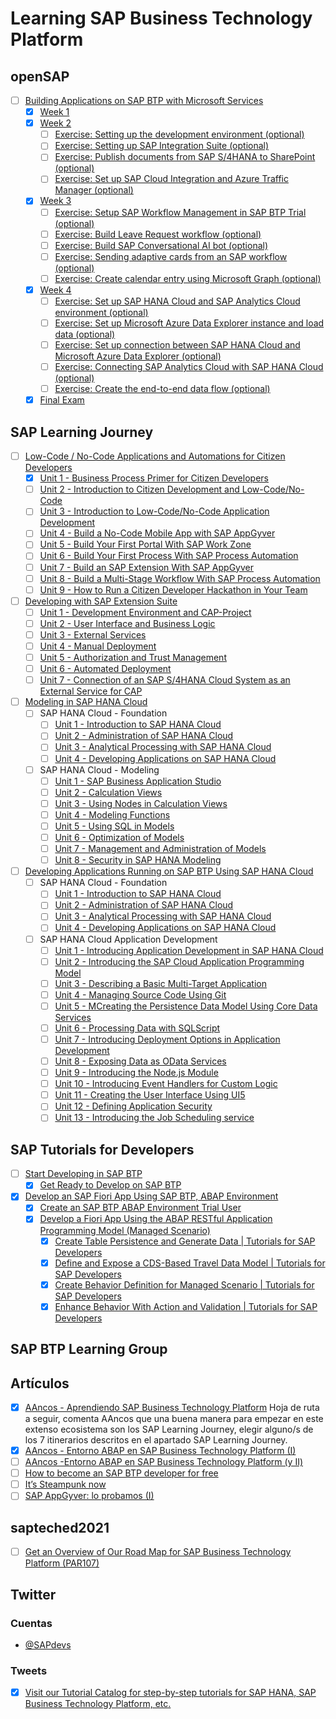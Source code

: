 # Learning SAP Business Technology Platform

## openSAP
- [ ] [Building Applications on SAP BTP with Microsoft Services](https://open.sap.com/courses/btpma1)
  - [X] [Week 1](https://open.sap.com/courses/btpma1/items/4UGktquz2GaKaEQ6SuQG6y)
  - [X] [Week 2](https://open.sap.com/courses/btpma1/items/7rnV7GkcaYmWDLXaD55i9t) 
    - [ ] [Exercise: Setting up the development environment (optional)](https://github.com/SAP-samples/btp-azure-opensap/tree/main/Week2/Unit1)
    - [ ] [Exercise: Setting up SAP Integration Suite (optional)](https://github.com/SAP-samples/btp-azure-opensap/tree/main/Week2/Unit2)
    - [ ] [Exercise: Publish documents from SAP S/4HANA to SharePoint (optional)](https://github.com/SAP-samples/btp-azure-opensap/tree/main/Week2/Unit3)
    - [ ] [Exercise: Set up SAP Cloud Integration and Azure Traffic Manager (optional)](https://github.com/SAP-samples/btp-azure-opensap/tree/main/Week2/Unit4)
  - [X] [Week 3](https://open.sap.com/courses/btpma1/items/46WnRff8wP2A7364jxkQ0P)
    - [ ] [Exercise: Setup SAP Workflow Management in SAP BTP Trial (optional)](https://github.com/SAP-samples/btp-azure-opensap/tree/main/Week3/Unit1)
    - [ ] [Exercise: Build Leave Request workflow (optional)](https://github.com/SAP-samples/btp-azure-opensap/tree/main/Week3/Unit2)
    - [ ] [Exercise: Build SAP Conversational AI bot (optional)](https://github.com/SAP-samples/btp-azure-opensap/tree/main/Week3/Unit3)
    - [ ] [Exercise: Sending adaptive cards from an SAP workflow (optional)](https://github.com/SAP-samples/btp-azure-opensap/tree/main/Week3/Unit4)
    - [ ] [Exercise: Create calendar entry using Microsoft Graph (optional)](https://github.com/SAP-samples/btp-azure-opensap/tree/main/Week3/Unit5)
  - [X] [Week 4](https://open.sap.com/courses/btpma1/items/7EsxTXNJRcrOH3Dkp08Gqv)
    - [ ] [Exercise: Set up SAP HANA Cloud and SAP Analytics Cloud environment (optional)](https://github.com/SAP-samples/btp-azure-opensap/tree/main/Week4/Unit1)
    - [ ] [Exercise: Set up Microsoft Azure Data Explorer instance and load data (optional)](https://github.com/SAP-samples/btp-azure-opensap/tree/main/Week4/Unit2)
    - [ ] [Exercise: Set up connection between SAP HANA Cloud and Microsoft Azure Data Explorer (optional)](https://github.com/SAP-samples/btp-azure-opensap/tree/main/Week4/Unit3)
    - [ ] [Exercise: Connecting SAP Analytics Cloud with SAP HANA Cloud (optional)](https://github.com/SAP-samples/btp-azure-opensap/tree/main/Week4/Unit4) 
    - [ ] [Exercise: Create the end-to-end data flow (optional)](https://github.com/SAP-samples/btp-azure-opensap/tree/main/Week4/Unit5)
  - [X] [Final Exam](https://open.sap.com/courses/btpma1/items/6UPle6J9pzDQM0pSU9Xz8h)

## SAP Learning Journey
- [ ] [Low-Code / No-Code Applications and Automations for Citizen Developers](https://learning.sap.com/learning-journey/low-code-no-code-applications-and-automations-for-citizen-developers)
  - [X] [Unit 1 - Business Process Primer for Citizen Developers](https://learning.sap.com/learning-journey/low-code-no-code-applications-and-automations-for-citizen-developers/getting-started-with-business-processes)
  - [ ] [Unit 2 - Introduction to Citizen Development and Low-Code/No-Code](https://learning.sap.com/learning-journey/low-code-no-code-applications-and-automations-for-citizen-developers/getting-started-with-citizen-development)
  - [ ] [Unit 3 - Introduction to Low-Code/No-Code Application Development](https://learning.sap.com/learning-journey/low-code-no-code-applications-and-automations-for-citizen-developers/getting-started-with-low-code-no-code-application-development)
  - [ ] [Unit 4 - Build a No-Code Mobile App with SAP AppGyver](https://learning.sap.com/learning-journey/low-code-no-code-applications-and-automations-for-citizen-developers/getting-started-with-no-code-in-appgyver)
  - [ ] [Unit 5 - Build Your First Portal With SAP Work Zone](https://learning.sap.com/learning-journey/low-code-no-code-applications-and-automations-for-citizen-developers/building-a-first-portal-with-sap-work-zone)
  - [ ] [Unit 6 - Build Your First Process With SAP Process Automation](https://learning.sap.com/learning-journey/low-code-no-code-applications-and-automations-for-citizen-developers/building-your-first-process-with-sap-process-automation)
  - [ ] [Unit 7 - Build an SAP Extension With SAP AppGyver](https://learning.sap.com/learning-journey/low-code-no-code-applications-and-automations-for-citizen-developers/building-an-sap-extension-with-sap-appgyver)
  - [ ] [Unit 8 - Build a Multi-Stage Workflow With SAP Process Automation](https://learning.sap.com/learning-journey/low-code-no-code-applications-and-automations-for-citizen-developers/building-a-multi-stage-workflow-with-sap-process-automation)
  - [ ] [Unit 9 - How to Run a Citizen Developer Hackathon in Your Team](https://learning.sap.com/learning-journey/low-code-no-code-applications-and-automations-for-citizen-developers/running-a-citizen-developer-hackathon-in-your-team)

- [ ] [Developing with SAP Extension Suite](https://learning.sap.com/learning-journey/developing-with-sap-extension-suite)
  - [ ] [Unit 1 - Development Environment and CAP-Project](https://learning.sap.com/learning-journey/developing-with-sap-extension-suite/get-started)
  - [ ] [Unit 2 - User Interface and Business Logic](https://learning.sap.com/learning-journey/developing-with-sap-extension-suite/generate-the-user-interface)
  - [ ] [Unit 3 - External Services](https://learning.sap.com/learning-journey/developing-with-sap-extension-suite/add-an-external-service)
  - [ ] [Unit 4 - Manual Deployment](https://learning.sap.com/learning-journey/developing-with-sap-extension-suite/deploy-manually)
  - [ ] [Unit 5 - Authorization and Trust Management](https://learning.sap.com/learning-journey/developing-with-sap-extension-suite/define-cds-restrictions-and-roles)
  - [ ] [Unit 6 - Automated Deployment](https://learning.sap.com/learning-journey/developing-with-sap-extension-suite/create-and-connect-a-github-repository)
  - [ ] [Unit 7 - Connection of an SAP S/4HANA Cloud System as an External Service for CAP](https://learning.sap.com/learning-journey/developing-with-sap-extension-suite/-connect-an-sap-s-4hana-cloud-system-as-an-external-service-for-cap)

- [ ] [Modeling in SAP HANA Cloud](https://learning.sap.com/learning-journey/modeling-in-sap-hana-cloud)
  - [ ] SAP HANA Cloud - Foundation
    - [ ] [Unit 1 - Introduction to SAP HANA Cloud](https://learning.sap.com/learning-journey/modeling-in-sap-hana-cloud/opportunities-for-innovation-in-the-digital-world)
    - [ ] [Unit 2 - Administration of SAP HANA Cloud](https://learning.sap.com/learning-journey/modeling-in-sap-hana-cloud/basic-concepts-and-terminology-of-btp-and-sap-hana-cloud)
    - [ ] [Unit 3 - Analytical Processing with SAP HANA Cloud](https://learning.sap.com/learning-journey/modeling-in-sap-hana-cloud/developing-data-models-with-sap-hana-cloud)
    - [ ] [Unit 4 - Developing Applications on SAP HANA Cloud](https://learning.sap.com/learning-journey/modeling-in-sap-hana-cloud/basic-development-concepts)
  - [ ] SAP HANA Cloud - Modeling
    - [ ] [Unit 1 - SAP Business Application Studio](https://learning.sap.com/learning-journey/modeling-in-sap-hana-cloud/getting-started-with-sap-business-application-studio)
    - [ ] [Unit 2 - Calculation Views](https://learning.sap.com/learning-journey/modeling-in-sap-hana-cloud/introducing-calculation-views)
    - [ ] [Unit 3 - Using Nodes in Calculation Views](https://learning.sap.com/learning-journey/modeling-in-sap-hana-cloud/using-projection-nodes)
    - [ ] [Unit 4 - Modeling Functions](https://learning.sap.com/learning-journey/modeling-in-sap-hana-cloud/generating-restricted-and-calculated-columns)
    - [ ] [Unit 5 - Using SQL in Models](https://learning.sap.com/learning-journey/modeling-in-sap-hana-cloud/introducing-sap-hana-sql)
    - [ ] [Unit 6 - Optimization of Models](https://learning.sap.com/learning-journey/modeling-in-sap-hana-cloud/implement-good-modeling-practices)
    - [ ] [Unit 7 - Management and Administration of Models](https://learning.sap.com/learning-journey/modeling-in-sap-hana-cloud/working-with-modeling-content-in-a-project)
    - [ ] [Unit 8 - Security in SAP HANA Modeling](https://learning.sap.com/learning-journey/modeling-in-sap-hana-cloud/introducing-roles-and-privileges)

- [ ] [Developing Applications Running on SAP BTP Using SAP HANA Cloud](https://learning.sap.com/learning-journey/developing-applications-running-on-sap-btp-using-sap-hana-cloud)
  - [ ] SAP HANA Cloud - Foundation
    - [ ] [Unit 1 - Introduction to SAP HANA Cloud](https://learning.sap.com/learning-journey/developing-applications-running-on-sap-btp-using-sap-hana-cloud/opportunities-for-innovation-in-the-digital-world)
    - [ ] [Unit 2 - Administration of SAP HANA Cloud](https://learning.sap.com/learning-journey/developing-applications-running-on-sap-btp-using-sap-hana-cloud/basic-concepts-and-terminology-of-btp-and-sap-hana-cloud)
    - [ ] [Unit 3 - Analytical Processing with SAP HANA Cloud](https://learning.sap.com/learning-journey/developing-applications-running-on-sap-btp-using-sap-hana-cloud/developing-data-models-with-sap-hana-cloud)
    - [ ] [Unit 4 - Developing Applications on SAP HANA Cloud](https://learning.sap.com/learning-journey/developing-applications-running-on-sap-btp-using-sap-hana-cloud/basic-development-concepts)
  - [ ] SAP HANA Cloud Application Development
    - [ ] [Unit 1 - Introducing Application Development in SAP HANA Cloud](https://learning.sap.com/learning-journey/developing-applications-running-on-sap-btp-using-sap-hana-cloud/introducing-the-use-case-for-application-development-for-sap-hana-cloud)
    - [ ] [Unit 2 - Introducing the SAP Cloud Application Programming Model](https://learning.sap.com/learning-journey/developing-applications-running-on-sap-btp-using-sap-hana-cloud/using-the-sap-cloud-application-programming-model)
    - [ ] [Unit 3 - Describing a Basic Multi-Target Application](https://learning.sap.com/learning-journey/developing-applications-running-on-sap-btp-using-sap-hana-cloud/introducing-the-multi-target-application)
    - [ ] [Unit 4 - Managing Source Code Using Git](https://learning.sap.com/learning-journey/developing-applications-running-on-sap-btp-using-sap-hana-cloud/working-with-git-in-sap-business-application-studio)
    - [ ] [Unit 5 - MCreating the Persistence Data Model Using Core Data Services](https://learning.sap.com/learning-journey/developing-applications-running-on-sap-btp-using-sap-hana-cloud)
    - [ ] [Unit 6 - Processing Data with SQLScript](https://learning.sap.com/learning-journey/developing-applications-running-on-sap-btp-using-sap-hana-cloud/introducing-sqlscript)
    - [ ] [Unit 7 - Introducing Deployment Options in Application Development](https://learning.sap.com/learning-journey/developing-applications-running-on-sap-btp-using-sap-hana-cloud/introducing-deployment-options-of-persistence-models)
    - [ ] [Unit 8 - Exposing Data as OData Services](https://learning.sap.com/learning-journey/developing-applications-running-on-sap-btp-using-sap-hana-cloud/introducing-odata-services)
    - [ ] [Unit 9 - Introducing the Node.js Module](https://learning.sap.com/learning-journey/developing-applications-running-on-sap-btp-using-sap-hana-cloud/introducing-the-node-js-module)
    - [ ] [Unit 10 - Introducing Event Handlers for Custom Logic](https://learning.sap.com/learning-journey/developing-applications-running-on-sap-btp-using-sap-hana-cloud/introducing-event-handlers-for-custom-logic)
    - [ ] [Unit 11 - Creating the User Interface Using UI5](https://learning.sap.com/learning-journey/developing-applications-running-on-sap-btp-using-sap-hana-cloud/introducing-ui5)
    - [ ] [Unit 12 - Defining Application Security](https://learning.sap.com/learning-journey/developing-applications-running-on-sap-btp-using-sap-hana-cloud/introducing-application-security)
    - [ ] [Unit 13 - Introducing the Job Scheduling service](https://learning.sap.com/learning-journey/developing-applications-running-on-sap-btp-using-sap-hana-cloud/using-the-job-scheduling-service)

## SAP Tutorials for Developers

- [ ] [Start Developing in SAP BTP](https://developers.sap.com/mission.scp-1-start-developing.html)
  - [X] [Get Ready to Develop on SAP BTP](https://developers.sap.com/group.scp-1-get-ready.html)
- [X] [Develop an SAP Fiori App Using SAP BTP, ABAP Environment](https://developers.sap.com/mission.cp-starter-extensions-abap.html)
  - [X] [Create an SAP BTP ABAP Environment Trial User](https://developers.sap.com/tutorials/abap-environment-trial-onboarding.html)
  - [X] [Develop a Fiori App Using the ABAP RESTful Application Programming Model (Managed Scenario)](https://developers.sap.com/group.abap-env-expose-cds-travel-model.html)
    - [X] [Create Table Persistence and Generate Data | Tutorials for SAP Developers](https://developers.sap.com/tutorials/abap-environment-persistence.html)
    - [X] [Define and Expose a CDS-Based Travel Data Model | Tutorials for SAP Developers](https://developers.sap.com/tutorials/abap-environment-data-model.html)
    - [X] [Create Behavior Definition for Managed Scenario | Tutorials for SAP Developers](https://developers.sap.com/tutorials/abap-environment-behavior.html)
    - [X] [Enhance Behavior With Action and Validation | Tutorials for SAP Developers](https://developers.sap.com/tutorials/abap-environment-behavior-action.html)

## SAP BTP Learning Group

## Artículos

- [X] [AAncos - Aprendiendo SAP Business Technology Platform](https://aancos.com/2021/11/24/aprendiendo-sap-business-technology-platform/)
  Hoja de ruta a seguir, comenta AAncos que una buena manera para empezar en este extenso ecosistema son los SAP Learning Journey, elegir alguno/s de los 7 itinerarios descritos en el apartado SAP Learning Journey.
- [X] [AAncos - Entorno ABAP en SAP Business Technology Platform (I)](https://aancos.com/2021/12/02/entorno-abap-en-sap-business-technology-platform-i/)
- [ ] [AAncos -Entorno ABAP en SAP Business Technology Platform (y II)](https://aancos.com/2021/12/03/entorno-abap-en-sap-business-technology-platform-y-ii/)
- [ ] [How to become an SAP BTP developer for free](https://blogs.sap.com/2021/11/15/how-to-become-an-sap-btp-developer-for-free/)
- [ ] [It’s Steampunk now](https://blogs.sap.com/2019/08/20/its-steampunk-now/)
- [ ] [SAP AppGyver: lo probamos (I)](https://aancos.com/2021/12/14/sap-appgyver/)

## sapteched2021

- [ ] [Get an Overview of Our Road Map for SAP Business Technology Platform (PAR107)](https://reg.sapevents.sap.com/flow/sap/sapteched2021/portal/page/sessions/session/1630367595742001owBb?utf8=%E2%9C%93&authenticity_token=UCs6teeNkFv5GTse8dOa4bXUbDCwjtT3bZD6TRuDFP%2B%2Fyr69ygbrdwhH27uhTa8z4uPnhfF7qESRBQT6mBfJQA%3D%3D)

## Twitter

### Cuentas

- [@SAPdevs](https://twitter.com/SAPdevs) 

### Tweets

- [X] [Visit our Tutorial Catalog for step-by-step tutorials for SAP HANA, SAP Business Technology Platform, etc.](https://twitter.com/SAPdevs/status/1465871086978048000?s=20)
